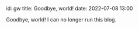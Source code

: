 id: gw
title: Goodbye, world!
date: 2022-07-08 13:00

Goodbye, world!
I can no longer run this blog.
